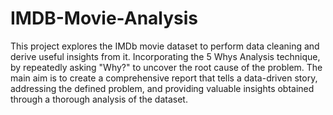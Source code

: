 # IMDB-Movie-Analysis

This project explores the IMDb movie dataset to perform data cleaning and derive useful insights from it. 
Incorporating the 5 Whys Analysis technique, by repeatedly asking "Why?" to uncover the root cause of the problem. 
The main aim is to create a comprehensive report that tells a data-driven story, addressing the defined problem, and providing valuable insights obtained through a thorough analysis of the dataset.
